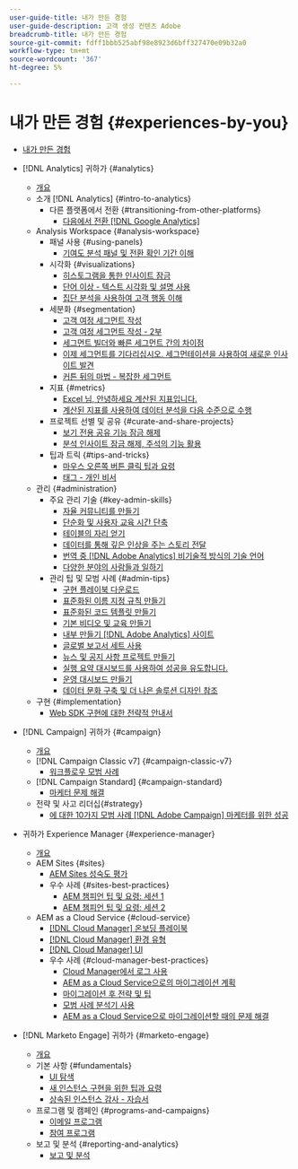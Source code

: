 ```yaml
---
user-guide-title: 내가 만든 경험
user-guide-description: 고객 생성 컨텐츠 Adobe
breadcrumb-title: 내가 만든 경험
source-git-commit: fdff1bbb525abf98e8923d6bff327470e09b32a0
workflow-type: tm+mt
source-wordcount: '367'
ht-degree: 5%

---
```



# 내가 만든 경험 {#experiences-by-you}

+ [내가 만든 경험](/help/overview.md)

+ [!DNL Analytics] 귀하가 {#analytics}
   + [개요](/help/analytics/overview.md)
   + 소개 [!DNL Analytics] {#intro-to-analytics}
      + 다른 플랫폼에서 전환 {#transitioning-from-other-platforms}
         + [다음에서 전환 [!DNL Google Analytics]](../analytics/intro-to-analytics/transitioning-from-other-platforms/transition-from-google-analytics.md)
   + Analysis Workspace {#analysis-workspace}
      + 패널 사용 {#using-panels}
         + [기여도 분석 패널 및 전환 확인 기간 이해](../analytics/analysis-workspace/using-panels/understanding-adobe-analytics-attribution-panel-and-lookback-windows.md)
      + 시각화 {#visualizations}
         + [히스토그램을 통한 인사이트 잠금](../analytics/analysis-workspace/visualizations/unlocking-insights-with-histograms.md)
         + [단어 이상 - 텍스트 시각화 및 설명 사용](../analytics/analysis-workspace/visualizations/more-than-words-using-text-visualizations-and-descriptions.md)
         + [집단 분석을 사용하여 고객 행동 이해](../analytics/analysis-workspace/visualizations/use-cohort-analysis-to-understand-customer-behavior.md)
      + 세분화 {#segmentation}
         + [고객 여정 세그먼트 작성](../analytics/analysis-workspace/segmentation/building-customer-journey-segments.md)
         + [고객 여정 세그먼트 작성 - 2부](../analytics/analysis-workspace/segmentation/building-customer-journey-segments-part-two.md)
         + [세그먼트 빌더와 빠른 세그먼트 간의 차이점](../analytics/analysis-workspace/segmentation/differences-between-the-segment-builder-and-quick-segments.md)
         + [이제 세그먼트를 기다리십시오. 세그먼테이션을 사용하여 새로운 인사이트 발견](../analytics/analysis-workspace/segmentation/segmentation-to-discover-new-insights.md)
         + [커튼 뒤의 마법 - 복잡한 세그먼트](../analytics/analysis-workspace/segmentation/the-magic-behind-the-curtain-complex-segments.md)
      + 지표 {#metrics}
         + [Excel 님, 안녕하세요 계산된 지표입니다.](../analytics/analysis-workspace/metrics/goodbye-excel-hello-calculated-metrics.md)
         + [계산된 지표를 사용하여 데이터 분석을 다음 수준으로 수행](../analytics/analysis-workspace/metrics/take-your-data-analysis-to-the-next-level-with-calculated-metrics.md)
      + 프로젝트 선별 및 공유 {#curate-and-share-projects}
         + [보기 전용 공유 기능 잠금 해제](../analytics/analysis-workspace/curate-and-share-projects/unlocking-the-power-of-view-only-sharing.md)
         + [분석 인사이트 잠금 해제, 주석의 기능 활용](../analytics/analysis-workspace/curate-and-share-projects/harnessing-the-power-of-annotations.md)
      + 팁과 트릭 {#tips-and-tricks}
         + [마우스 오른쪽 버튼 클릭 팁과 요령](../analytics/analysis-workspace/tips-and-tricks/right-click-tips-and-tricks-for-more-efficient-workflows.md)
         + [태그 - 개인 비서](../analytics/analysis-workspace/tips-and-tricks/tags-your-personal-assistant.md)
   + 관리 {#administration}
      + 주요 관리 기술 {#key-admin-skills}
         + [자율 커뮤니티를 만들기](../analytics/administration/key-admin-skills/empowered-community.md)
         + [단순화 및 사용자 교육 시간 단축](../analytics/administration/key-admin-skills/simplify-training-users.md)
         + [테이블의 자리 얻기](../analytics/administration/key-admin-skills/gaining-a-seat-at-the-table.md)
         + [데이터를 통해 깊은 인상을 주는 스토리 전달](../analytics/administration/key-admin-skills/telling-impactful-stories-with-data.md)
         + [번역 중 [!DNL Adobe Analytics] 비기술적 방식의 기술 언어](../analytics/administration/key-admin-skills/translating-adobe-analytics-technical-language.md)
         + [다양한 분야의 사람들과 일하기](../analytics/administration/key-admin-skills/working-cross-functionally.md)
      + 관리 팁 및 모범 사례 {#admin-tips}
         + [구현 플레이북 다운로드](../analytics/administration/admin-tips/download-the-adobe-analytics-implementation-playbook.md)
         + [표준화된 이름 지정 규칙 만들기](../analytics/administration/admin-tips/create-standardized-naming-conventions.md)
         + [표준화된 코드 템플릿 만들기](../analytics/administration/admin-tips/create-standardized-code-templates.md)
         + [기본 비디오 및 교육 만들기](../analytics/administration/admin-tips/create-basic-videos-and-training.md)
         + [내부 만들기 [!DNL Adobe Analytics] 사이트](../analytics/administration/admin-tips/create-an-internal-adobe-analytics-site.md)
         + [글로벌 보고서 세트 사용](../analytics/administration/admin-tips/use-a-global-report-suite.md)
         + [뉴스 및 공지 사항 프로젝트 만들기](../analytics/administration/admin-tips/create-a-news-and-announcements-project.md)
         + [실행 요약 대시보드를 사용하여 성공을 유도합니다.](../analytics/administration/admin-tips/driving-success-with-executive-summary-dashboards.md)
         + [운영 대시보드 만들기](../analytics/administration/admin-tips/create-operational-dashboards.md)
         + [데이터 문화 구축 및 더 나은 솔루션 디자인 참조](../analytics/administration/admin-tips/better-sdr.md)
   + 구현 {#implementation}
      + [Web SDK 구현에 대한 전략적 안내서](../analytics/implementation/strategic-guide-to-implementing-web-sdk.md)
+ [!DNL Campaign] 귀하가 {#campaign}
   + [개요](/help/campaign/overview.md)
   + [!DNL Campaign Classic v7] {#campaign-classic-v7}
      + [워크플로우 모범 사례](/help/campaign/ac-v7/workflow-best-practices-for-marketers.md)
   + [!DNL Campaign Standard] {#campaign-standard}
      + [마케터 문제 해결](/help/campaign/acs/troubleshooting-for-marketers.md)
   + 전략 및 사고 리더십{#strategy}
      + [에 대한 10가지 모범 사례 [!DNL Adobe Campaign] 마케터를 위한 성공](/help/campaign/10-best-practices-for-marketers.md)
+ 귀하가 Experience Manager {#experience-manager}
   + [개요](/help/experience-manager/overview.md)
   + AEM Sites {#sites}
      + [AEM Sites 성숙도 평가](/help/experience-manager/sites/expert-resources/maturity-assessment.md)
      + 우수 사례 {#sites-best-practices}
         + [AEM 챔피언 팁 및 요령: 세션 1](/help/experience-manager/sites/expert-resources/champion-tips-1.md)
         + [AEM 챔피언 팁 및 요령: 세션 2](/help/experience-manager/sites/expert-resources/champion-tips-2.md)
   + AEM as a Cloud Service {#cloud-service}
      + [[!DNL Cloud Manager] 온보딩 플레이북](/help/experience-manager/cloud-service/expert-resources/aem-champions/onboarding-playbook.md)
      + [[!DNL Cloud Manager] 환경 유형](/help/experience-manager/cloud-service/expert-resources/aem-champions/environment-types.md)
      + [[!DNL Cloud Manager] UI](/help/experience-manager/cloud-service/expert-resources/aem-champions/cloud-manager-ui.md)
      + 우수 사례 {#cloud-manager-best-practices}
         + [Cloud Manager에서 로그 사용](/help/experience-manager/cloud-service/expert-resources/aem-champions/cloud-manager-using-logs.md)
         + [AEM as a Cloud Service으로의 마이그레이션 계획](/help/experience-manager/cloud-service/expert-resources/aem-champions/migration.md)
         + [마이그레이션 후 전략 및 팁](/help/experience-manager/cloud-service/expert-resources/aem-champions/post-migration.md)
         + [모범 사례 분석기 사용](/help/experience-manager/cloud-service/expert-resources/aem-champions/best-practice-analyzer.md)
         + [AEM as a Cloud Service으로 마이그레이션할 때의 문제 해결](/help/experience-manager/cloud-service/expert-resources/aem-champions/migration-challenges.md)
+ [!DNL Marketo Engage] 귀하가 {#marketo-engage}
   + [개요](/help/marketo/overview.md)
   + 기본 사항 {#fundamentals}
      + [UI 탐색](/help/marketo/fundamentals/ui-navigation.md)
      + [새 인스턴스 구현을 위한 팁과 요령](https://experienceleague.adobe.com/docs/experiences-by-you/implenting-new-instance/overview.html)
      + [상속된 인스턴스 감사 - 자습서](https://experienceleague.adobe.com/docs/experiences-by-you/auditing-an-inherited-instance/overview.html)
   + 프로그램 및 캠페인 {#programs-and-campaigns}
      + [이메일 프로그램](/help/marketo/programs/email-programs.md)
      + [참여 프로그램](/help/marketo/programs/engagement-programs.md)
   + 보고 및 분석 {#reporting-and-analytics}
      + [보고 및 분석](/help/marketo/reporting/reporting-and-analytics.md)

